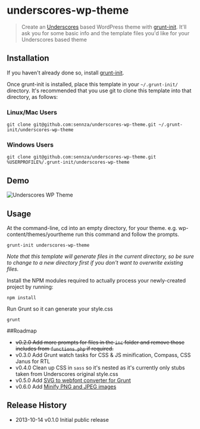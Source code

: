 # underscores-wp-theme

> Create an [Underscores](https://github.com/Automattic/_s) based WordPress theme with [grunt-init][]. It'll ask you for some basic info and the template files you'd like for your Underscores based theme

[grunt-init]: http://gruntjs.com/project-scaffolding

## Installation
If you haven't already done so, install [grunt-init][].

Once grunt-init is installed, place this template in your `~/.grunt-init/` directory. It's recommended that you use git to clone this template into that directory, as follows:

### Linux/Mac Users

```
git clone git@github.com:sennza/underscores-wp-theme.git ~/.grunt-init/underscores-wp-theme
```

### Windows Users

```
git clone git@github.com:sennza/underscores-wp-theme.git %USERPROFILE%/.grunt-init/underscores-wp-theme
```

## Demo
![Underscores WP Theme](http://www.sennza.com.au/wp-content/uploads/2013/10/underscores-wp-theme.gif "Underscores WP Theme")

## Usage

At the command-line, cd into an empty directory, for your theme. e.g. wp-content/themes/yourtheme run this command and follow the prompts.

```
grunt-init underscores-wp-theme
```

_Note that this template will generate files in the current directory, so be sure to change to a new directory first if you don't want to overwrite existing files._

Install the NPM modules required to actually process your newly-created project by running:

```
npm install
```

Run Grunt so it can generate your style.css

```
grunt
```

##Roadmap

* ~~v0.2.0	Add more prompts for files in the `inc` folder and remove those includes from `functions.php` if required.~~
* v0.3.0	Add Grunt watch tasks for CSS & JS minification, Compass, CSS Janus for RTL
* v0.4.0	Clean up CSS in `sass` so it's nested as it's currently only stubs taken from Underscores original style.css
* v0.5.0	Add [SVG to webfont converter for Grunt](https://npmjs.org/package/grunt-webfont)
* v0.6.0	Add [Minify PNG and JPEG images](https://npmjs.org/package/grunt-contrib-imagemin)


## Release History

 * 2013-10-14   v0.1.0   Initial public release
